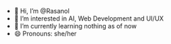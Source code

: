 - 👋 Hi, I’m @Rasanol
- 👀 I’m interested in AI, Web Development and UI/UX
- 🌱 I’m currently learning nothing as of now
- 😄 Pronouns: she/her

<!---
Rasanol/Rasanol is a ✨ special ✨ repository because its `README.md` (this file) appears on your GitHub profile.
You can click the Preview link to take a look at your changes.
--->
